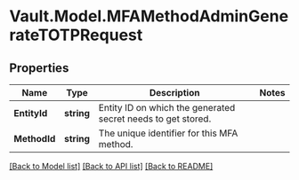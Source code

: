 # Vault.Model.MFAMethodAdminGenerateTOTPRequest

## Properties

Name | Type | Description | Notes
------------ | ------------- | ------------- | -------------
**EntityId** | **string** | Entity ID on which the generated secret needs to get stored. | 
**MethodId** | **string** | The unique identifier for this MFA method. | 

[[Back to Model list]](../README.md#documentation-for-models) [[Back to API list]](../README.md#documentation-for-api-endpoints) [[Back to README]](../README.md)

